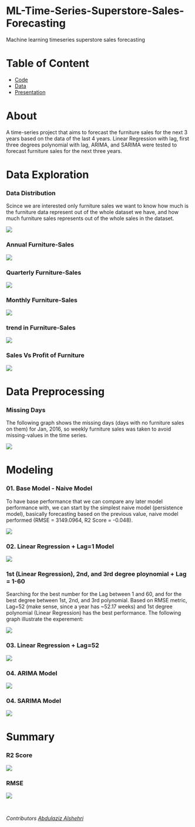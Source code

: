 # ML-Time-Series-Superstore-Sales-Forecasting
Machine learning timeseries superstore sales forecasting




# Table of Content
- [Code](https://github.com/AbdulazizAlshehri/ML-Time-Series-Superstore-Sales-Forecasting/blob/main/code/Superstore_Sales_Forecasting_.ipynb)
- [Data](https://github.com/AbdulazizAlshehri/ML-Time-Series-Superstore-Sales-Forecasting/blob/main/datasets/Sample%20-%20Superstore.xls)
- [Presentation](https://github.com/AbdulazizAlshehri/ML-Time-Series-Superstore-Sales-Forecasting/blob/main/presentation/Furniture%20Sales%20Forecasting.pdf)




# About
A time-series project that aims to forecast the furniture sales for the next 3 years based on the data of the last 4 years. Linear Regression with lag, first three degrees polynomial with lag, ARIMA, and SARIMA were tested to forecast furniture sales for the next three years.




# Data Exploration


### Data Distribution
Scince we are interested only furniture sales we want to know how much is the furniture data represent out of the whole dataset we have, and how much furniture sales represents out of the whole sales in the dataset.

![](graphs/data_disturbution.png?raw=true "")


### Annual Furniture-Sales

![](graphs/furniture_sales_annual.png?raw=true "")


### Quarterly Furniture-Sales

![](graphs/furniture_sales_quarterly.png?raw=true "")


### Monthly Furniture-Sales

![](graphs/furniture_sales_monthly.png?raw=true "")


### trend in Furniture-Sales

![](graphs/trend.png?raw=true "")


### Sales Vs Profit of Furniture

![](graphs/furniture_sales_vs_profit.png?raw=true "")




# Data Preprocessing

### Missing Days
The following graph shows the missing days (days with no furniture sales on them) for Jan, 2016, so weekly furniture sales was taken to avoid missing-values in the time series.

![](graphs/missing_values_in_daily_furniture_sales.png?raw=true "")




# Modeling

### 01. Base Model - Naive Model
To have base performance that we can compare any later model performance with, we can start by the simplest naive model (persistence model), basically forecasting based on the previous value, naive model performed (RMSE = 3149.0964, R2 Score = -0.048).

![](graphs/model_evaluation_naive.png?raw=true "")


### 02. Linear Regression + Lag=1 Model

![](graphs/model_evaluation_linear_regression_lag_1.png?raw=true "")


### **1st (Linear Regression), 2nd, and 3rd degree ploynomial + Lag = 1-60** 
Searching for the best number for the Lag between 1 and 60, and for the best degree between 1st, 2nd, and 3rd polynomial. Based on RMSE metric, Lag=52 (make sense, since a year has ~52.17 weeks) and 1st degree polynomial (Linear Regression) has the best performance. The following graph illustrate the experement:

![](graphs/three_degree_polynomial_comparison.png?raw=true "")

### 03. Linear Regression + Lag=52

![](graphs/model_evaluation_linear_regression_lag_52.png?raw=true "")


### 04. ARIMA Model

![](graphs/model_evaluation_ARIMA.png?raw=true "")


### 04. SARIMA Model

![](graphs/model_evaluation_SARIMA.png?raw=true "")


# Summary

### R2 Score

![](graphs/evaluation_r2_score.png?raw=true "")


### RMSE

![](graphs/evaluation_rmse.png?raw=true "")







</br>

*Contributors [Abdulaziz Alshehri](https://github.com/AbdulazizAlshehri)*



